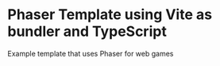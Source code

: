 ﻿# Phaser Template using Vite as bundler and TypeScript
 
 Example template that uses Phaser for web games
